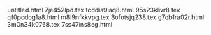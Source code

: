 untitled.html
7je452lpd.tex
tcddia9iaq8.html
95s23klivr8.tex
qf0pcdcg1a8.html
m8i9nfkkvpg.tex
3ofotsjq238.tex
g7qb1ra02r.html
3m0n34k0768.tex
7ss47ins8eg.html